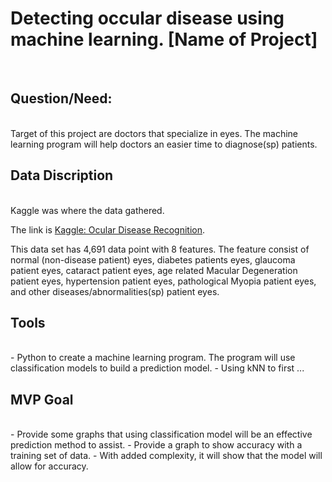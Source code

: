 # Detecting occular disease using machine learning. [Name of Project]
<br>

##  Question/Need:
<br>
Target of this project are doctors that specialize in eyes. The machine learning program will help doctors an easier time to diagnose(sp) patients. 
<br>

##  Data Discription
<br>
Kaggle was where the data gathered. 

The link is [Kaggle: Ocular Disease Recognition](https://www.kaggle.com/andrewmvd/ocular-disease-recognition-odir5k). 

This data set has 4,691 data point with 8 features. The feature consist of normal (non-disease patient) eyes, diabetes patients eyes, glaucoma patient eyes, cataract patient eyes, age related Macular Degeneration patient eyes, hypertension patient eyes, pathological Myopia patient eyes, and other diseases/abnormalities(sp) patient eyes. 
<br>

##  Tools
<br>
- Python to create a machine learning program. The program will use classification models to build a prediction model.
- Using kNN to first ... 
<br>

##  MVP Goal
<br>
- Provide some graphs that using classification model will be an effective prediction method to assist. 
- Provide a graph to show accuracy with a training set of data.
- With added complexity, it will show that the model will allow for accuracy.
